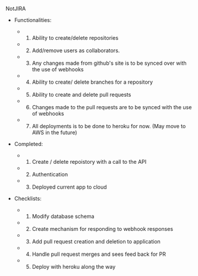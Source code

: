 NotJIRA

* Functionalities:
	* 1. Ability to create/delete repositories 
	* 2. Add/remove users as collaborators. 
	* 3. Any changes made from github's site is to be synced over with the use of webhooks 
	* 4. Ability to create/ delete branches for a repository 
	* 5. Ability to create and delete pull requests 
	* 6. Changes made to the pull requests are to be synced with the use of webhooks 
	* 7. All deployments is to be done to heroku for now. (May move to AWS in the future) 

* Completed:
	* 1. Create / delete repoistory with a call to the API 
	* 2. Authentication
	* 3. Deployed current app to cloud 

* Checklists:	
	* 1. Modify database schema
	* 2. Create mechanism for responding to webhook responses 
	* 3. Add pull request creation and deletion to application 
	* 4. Handle pull request merges and sees feed back for PR 
	* 5. Deploy with heroku along the way 
